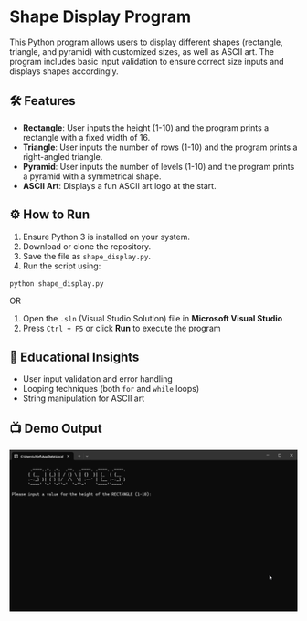 # Shape Display Program

This Python program allows users to display different shapes (rectangle, triangle, and pyramid) with customized sizes, as well as ASCII art. The program includes basic input validation to ensure correct size inputs and displays shapes accordingly.

## 🛠️ Features

- **Rectangle**: User inputs the height (1-10) and the program prints a rectangle with a fixed width of 16.
- **Triangle**: User inputs the number of rows (1-10) and the program prints a right-angled triangle.
- **Pyramid**: User inputs the number of levels (1-10) and the program prints a pyramid with a symmetrical shape.
- **ASCII Art**: Displays a fun ASCII art logo at the start.

## ⚙️ How to Run

1. Ensure Python 3 is installed on your system.
2. Download or clone the repository.
3. Save the file as `shape_display.py`.
4. Run the script using:

```bash
python shape_display.py
```

OR
1. Open the `.sln` (Visual Studio Solution) file in **Microsoft Visual Studio**
2. Press `Ctrl + F5` or click **Run** to execute the program

## 🧠 Educational Insights

- User input validation and error handling
- Looping techniques (both `for` and `while` loops)
- String manipulation for ASCII art

## 📺 Demo Output

![Sim Demo](./demo.gif)
